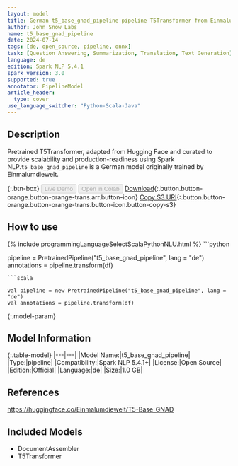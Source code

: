 ```yaml
---
layout: model
title: German t5_base_gnad_pipeline pipeline T5Transformer from Einmalumdiewelt
author: John Snow Labs
name: t5_base_gnad_pipeline
date: 2024-07-14
tags: [de, open_source, pipeline, onnx]
task: [Question Answering, Summarization, Translation, Text Generation]
language: de
edition: Spark NLP 5.4.1
spark_version: 3.0
supported: true
annotator: PipelineModel
article_header:
  type: cover
use_language_switcher: "Python-Scala-Java"
---
```


## Description

Pretrained T5Transformer, adapted from Hugging Face and curated to provide scalability and production-readiness using Spark NLP.`t5_base_gnad_pipeline` is a German model originally trained by Einmalumdiewelt.

{:.btn-box}
<button class="button button-orange" disabled>Live Demo</button>
<button class="button button-orange" disabled>Open in Colab</button>
[Download](https://s3.amazonaws.com/auxdata.johnsnowlabs.com/public/models/t5_base_gnad_pipeline_de_5.4.1_3.0_1720957082577.zip){:.button.button-orange.button-orange-trans.arr.button-icon}
[Copy S3 URI](s3://auxdata.johnsnowlabs.com/public/models/t5_base_gnad_pipeline_de_5.4.1_3.0_1720957082577.zip){:.button.button-orange.button-orange-trans.button-icon.button-copy-s3}

## How to use



<div class="tabs-box" markdown="1">
{% include programmingLanguageSelectScalaPythonNLU.html %}
```python

pipeline = PretrainedPipeline("t5_base_gnad_pipeline", lang = "de")
annotations =  pipeline.transform(df)   

```
```scala

val pipeline = new PretrainedPipeline("t5_base_gnad_pipeline", lang = "de")
val annotations = pipeline.transform(df)

```
</div>

{:.model-param}
## Model Information

{:.table-model}
|---|---|
|Model Name:|t5_base_gnad_pipeline|
|Type:|pipeline|
|Compatibility:|Spark NLP 5.4.1+|
|License:|Open Source|
|Edition:|Official|
|Language:|de|
|Size:|1.0 GB|

## References

https://huggingface.co/Einmalumdiewelt/T5-Base_GNAD

## Included Models

- DocumentAssembler
- T5Transformer